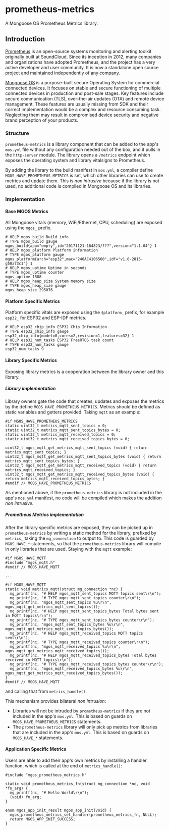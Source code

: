 # prometheus-metrics

A Mongoose OS Prometheus Metrics library.

## Introduction

[Prometheus](https://prometheus.io) is an open-source systems monitoring and
alerting toolkit originally built at SoundCloud. Since its inception in 2012,
many companies and organizations have adopted Prometheus, and the project has
a very active developer and user community. It is now a standalone open source
project and maintained independently of any company.

[Mongoose OS](https://mongoose-os.com) is a purpose-built secure Operating
System for commercial connected devices. It focuses on stable and secure
functioning of multiple connected devices in production and post-sale stages.
Key features include secure communication (TLS), over-the-air updates (OTA)
and remote device management. These features are usually missing from SDK and
their correct implementation would be a complex and resource consuming task.
Neglecting them may result in compromised device security and negative brand
perception of your products.

### Structure

`prometheus-metrics` is a library component that can be added to the app's
`mos.yml` file without any configuration needed out of the box, and it pulls
in the `http-server` module. The library opens a `/metrics` endpoint which
exposes the operating system and library vitalsigns to Prometheus. 

By adding the library to the build manifest in `mos.yml`, a compiler define
`MGOS_HAVE_PROMETHEUS_METRICS` is set, which other libraries can use to
create metrics and update them. This is _non intrusive_ because if the
library is not used, no additional code is compiled in Mongoose OS and its
libraries.

### Implementation

#### Base MGOS Metrics

All Mongoose vitals (memory, WiFi/Ethernet, CPU, scheduling) are exposed
using the `mgos_` prefix.

```
# HELP mgos_build Build info
# TYPE mgos_build gauge
mgos_build{app="empty",id="20171121-164823/???",version="1.1.04"} 1
# HELP mgos_platform Platform information
# TYPE mgos_platform gauge
mgos_platform{arch="esp32",mac="240AC4106560",idf="v1.0-2815-g50a73c1"} 1
# HELP mgos_uptime Uptime in seconds
# TYPE mgos_uptime counter
mgos_uptime 1888
# HELP mgos_heap_size System memory size
# TYPE mgos_heap_size gauge
mgos_heap_size 295076
```

#### Platform Specific Metrics

Platform specific vitals are exposed using the `$platform_` prefix, for
example `esp32_` for ESP32 and ESP-IDF metrics.

```
# HELP esp32_chip_info ESP32 Chip Information
# TYPE esp32_chip_info gauge
esp32_chip_info{model=0,cores=2,revision=1,features=32} 1
# HELP esp32_num_tasks ESP32 FreeRTOS task count
# TYPE esp32_num_tasks gauge
esp32_num_tasks 9
```

#### Library Specific Metrics

Exposing library metrics is a cooperation between the library owner and
this library. 

##### Library implementation

Library owners gate the code that creates, updates and exposes the metrics
by the define `MGOS_HAVE_PROMETHEUS_METRICS`. Metrics should be defined as
static variables and getters provided. Taking `mqtt` as an example:

```
#if MGOS_HAVE_PROMETHEUS_METRICS
static uint32_t metrics_mqtt_sent_topics = 0;
static uint32_t metrics_mqtt_sent_topics_bytes = 0;
static uint32_t metrics_mqtt_received_topics = 0;
static uint32_t metrics_mqtt_received_topics_bytes = 0;

uint32_t mgos_mqtt_get_metrics_mqtt_sent_topics (void) { return metrics_mqtt_sent_topics; }
uint32_t mgos_mqtt_get_metrics_mqtt_sent_topics_bytes (void) { return metrics_mqtt_sent_topics_bytes; }
uint32_t mgos_mqtt_get_metrics_mqtt_received_topics (void) { return metrics_mqtt_received_topics; }
uint32_t mgos_mqtt_get_metrics_mqtt_received_topics_bytes (void) { return metrics_mqtt_received_topics_bytes; }
#endif // MGOS_HAVE_PROMETHEUS_METRICS
```

As mentioned above, if the `prometheus-metrics` library is not included in
the app's `mos.yml` manifest, no code will be compiled which makes the addition
_non intrusive_.

##### Prometheus Metrics implementation

After the library specific metrics are exposed, they can be picked up in
`prometheus-metrics` by writing a static method for the library, prefixed
by `metrics_` taking the `mg_connection` to output to. This code is guarded
by `MGOS_HAVE_*` statements, so that the `prometheus-metrics` library
will compile in only libraries that are used. Staying with the `mqtt`
example:

```
#if MGOS_HAVE_MQTT
#include "mgos_mqtt.h"
#endif // MGOS_HAVE_MQTT

...

#if MGOS_HAVE_MQTT
static void metrics_mqtt(struct mg_connection *nc) {
  mg_printf(nc, "# HELP mgos_mqtt_sent_topics MQTT topics sent\r\n");
  mg_printf(nc, "# TYPE mgos_mqtt_sent_topics counter\r\n");
  mg_printf(nc, "mgos_mqtt_sent_topics %u\r\n", mgos_mqtt_get_metrics_mqtt_sent_topics());
  mg_printf(nc, "# HELP mgos_mqtt_sent_topics_bytes Total bytes sent in MQTT topics\r\n");
  mg_printf(nc, "# TYPE mgos_mqtt_sent_topics_bytes counter\r\n");
  mg_printf(nc, "mgos_mqtt_sent_topics_bytes %u\r\n", mgos_mqtt_get_metrics_mqtt_sent_topics_bytes());
  mg_printf(nc, "# HELP mgos_mqtt_received_topics MQTT topics sent\r\n");
  mg_printf(nc, "# TYPE mgos_mqtt_received_topics counter\r\n");
  mg_printf(nc, "mgos_mqtt_received_topics %u\r\n", mgos_mqtt_get_metrics_mqtt_received_topics());
  mg_printf(nc, "# HELP mgos_mqtt_received_topics_bytes Total bytes received in MQTT topics\r\n");
  mg_printf(nc, "# TYPE mgos_mqtt_received_topics_bytes counter\r\n");
  mg_printf(nc, "mgos_mqtt_received_topics_bytes %u\r\n", mgos_mqtt_get_metrics_mqtt_received_topics_bytes());
}
#endif // MGOS_HAVE_MQTT
```

and calling that from `metrics_handle()`.

This mechanism provides bilateral _non intrusion_:
*   Libraries will not be intruded by `prometheus-metrics` if they are not
    included in the app's `mos.yml`. This is based on guards on 
    `MGOS_HAVE_PROMETHEUS_METRICS` statements.
*   The `prometheus-metrics` library will only pick up metrics from libraries
    that are included in the app's `mos.yml`. This is based on guards on
    `MGOS_HAVE_*` statements.


#### Application Specific Metrics

Users are able to add their app's own metrics by installing a handler function,
which is called at the end of `metrics_handle()`:

```
#include "mgos_prometheus_metrics.h"

static void prometheus_metrics_fn(struct mg_connection *nc, void *fn_arg) {
  mg_printf(nc, "# Hello World\r\n");
  (void) fn_arg;
}

enum mgos_app_init_result mgos_app_init(void) {
  mgos_prometheus_metrics_set_handler(prometheus_metrics_fn, NULL);
  return MGOS_APP_INIT_SUCCESS;
}
```
